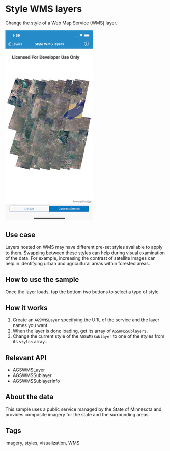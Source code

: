 # Style WMS layers

Change the style of a Web Map Service (WMS) layer.

![Style WMS layers sample](style-wms-layers.png)

## Use case

Layers hosted on WMS may have different pre-set styles available to apply to them. Swapping between these styles can help during visual examination of the data. For example, increasing the contrast of satellite images can help in identifying urban and agricultural areas within forested areas.

## How to use the sample

Once the layer loads, tap the bottom two buttons to select a type of style.

## How it works

1. Create an `AGSWMSLayer` specifying the URL of the service and the layer names you want.
2. When the layer is done loading, get its array of `AGSWMSSublayer`s.
3. Change the current style of the `AGSWMSSublayer` to one of the styles from its `styles` array..

## Relevant API

* AGSWMSLayer
* AGSWMSSublayer
* AGSWMSSublayerInfo

## About the data

This sample uses a public service managed by the State of Minnesota and provides composite imagery for the state and the surrounding areas.

## Tags

imagery, styles, visualization, WMS
